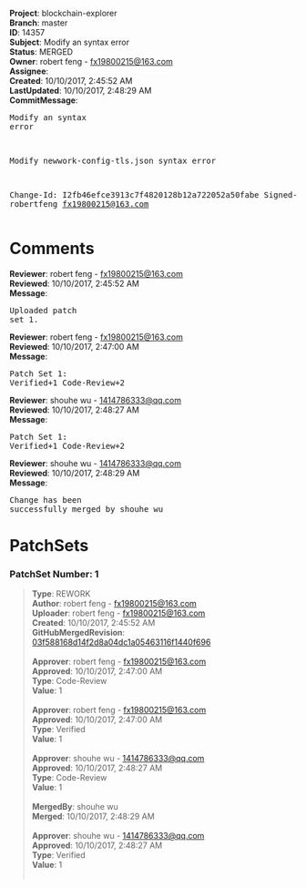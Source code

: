 <strong>Project</strong>: blockchain-explorer<br><strong>Branch</strong>: master<br><strong>ID</strong>: 14357<br><strong>Subject</strong>: Modify an syntax error<br><strong>Status</strong>: MERGED<br><strong>Owner</strong>: robert feng - fx19800215@163.com<br><strong>Assignee</strong>:<br><strong>Created</strong>: 10/10/2017, 2:45:52 AM<br><strong>LastUpdated</strong>: 10/10/2017, 2:48:29 AM<br><strong>CommitMessage</strong>:<br><pre>Modify an syntax error

Modify newwork-config-tls.json syntax error

Change-Id: I2fb46efce3913c7f4820128b12a722052a50fabe
Signed-off-by: robertfeng <fx19800215@163.com>
</pre><h1>Comments</h1><strong>Reviewer</strong>: robert feng - fx19800215@163.com<br><strong>Reviewed</strong>: 10/10/2017, 2:45:52 AM<br><strong>Message</strong>: <pre>Uploaded patch set 1.</pre><strong>Reviewer</strong>: robert feng - fx19800215@163.com<br><strong>Reviewed</strong>: 10/10/2017, 2:47:00 AM<br><strong>Message</strong>: <pre>Patch Set 1: Verified+1 Code-Review+2</pre><strong>Reviewer</strong>: shouhe wu - 1414786333@qq.com<br><strong>Reviewed</strong>: 10/10/2017, 2:48:27 AM<br><strong>Message</strong>: <pre>Patch Set 1: Verified+1 Code-Review+2</pre><strong>Reviewer</strong>: shouhe wu - 1414786333@qq.com<br><strong>Reviewed</strong>: 10/10/2017, 2:48:29 AM<br><strong>Message</strong>: <pre>Change has been successfully merged by shouhe wu</pre><h1>PatchSets</h1><h3>PatchSet Number: 1</h3><blockquote><strong>Type</strong>: REWORK<br><strong>Author</strong>: robert feng - fx19800215@163.com<br><strong>Uploader</strong>: robert feng - fx19800215@163.com<br><strong>Created</strong>: 10/10/2017, 2:45:52 AM<br><strong>GitHubMergedRevision</strong>: [03f588168d14f2d8a04dc1a05463116f1440f696](https://github.com/hyperledger/blockchain-explorer/commit/03f588168d14f2d8a04dc1a05463116f1440f696)<br><br><strong>Approver</strong>: robert feng - fx19800215@163.com<br><strong>Approved</strong>: 10/10/2017, 2:47:00 AM<br><strong>Type</strong>: Code-Review<br><strong>Value</strong>: 1<br><br><strong>Approver</strong>: robert feng - fx19800215@163.com<br><strong>Approved</strong>: 10/10/2017, 2:47:00 AM<br><strong>Type</strong>: Verified<br><strong>Value</strong>: 1<br><br><strong>Approver</strong>: shouhe wu - 1414786333@qq.com<br><strong>Approved</strong>: 10/10/2017, 2:48:27 AM<br><strong>Type</strong>: Code-Review<br><strong>Value</strong>: 1<br><br><strong>MergedBy</strong>: shouhe wu<br><strong>Merged</strong>: 10/10/2017, 2:48:29 AM<br><br><strong>Approver</strong>: shouhe wu - 1414786333@qq.com<br><strong>Approved</strong>: 10/10/2017, 2:48:27 AM<br><strong>Type</strong>: Verified<br><strong>Value</strong>: 1<br><br></blockquote>